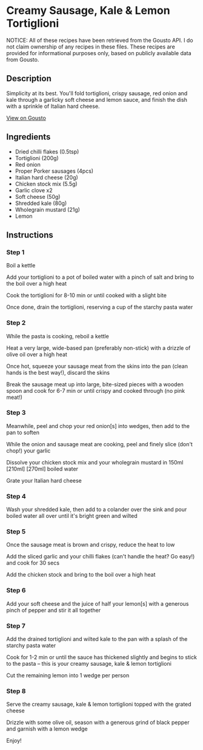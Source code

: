 # Creamy Sausage, Kale & Lemon Tortiglioni

NOTICE: All of these recipes have been retrieved from the Gousto API. I do not claim ownership of any recipes in these files. These recipes are provided for informational purposes only, based on publicly available data from Gousto.

## Description

Simplicity at its best. You'll fold tortiglioni, crispy sausage, red onion and kale through a garlicky soft cheese and lemon sauce, and finish the dish with a sprinkle of Italian hard cheese. 

[View on Gousto](https://www.gousto.co.uk/recipes/cookbook/creamy-sausage-kale-lemon-tortiglioni)

## Ingredients

- Dried chilli flakes (0.5tsp)
- Tortiglioni (200g)
- Red onion
- Proper Porker sausages (4pcs)
- Italian hard cheese (20g)
- Chicken stock mix (5.5g)
- Garlic clove x2
- Soft cheese (50g)
- Shredded kale (80g)
- Wholegrain mustard (21g)
- Lemon

## Instructions


### Step 1

Boil a kettle

Add your tortiglioni to a pot of boiled water with a pinch of salt and bring to the boil over a high heat

Cook the tortiglioni for 8-10 min or until cooked with a slight bite

Once done, drain the tortiglioni, reserving a cup of the starchy pasta water


### Step 2

While the pasta is cooking, reboil a kettle

Heat a very large, wide-based pan (preferably non-stick) with a drizzle of olive oil over a high heat

Once hot, squeeze your sausage meat from the skins into the pan (clean hands is the best way!), discard the skins

Break the sausage meat up into large, bite-sized pieces with a wooden spoon and cook for 6-7 min or until crispy and cooked through (no pink meat!)


### Step 3

Meanwhile, peel and chop your red onion[s] into wedges, then add to the pan to soften

While the onion and sausage meat are cooking, peel and finely slice (don't chop!) your garlic

Dissolve your chicken stock mix and your wholegrain mustard in 150ml<span class="text-danger"> <span class="text-purple">[210ml] </span>[270ml]</span> boiled water

Grate your Italian hard cheese


### Step 4

Wash your shredded kale, then add to a colander over the sink and pour boiled water all over until it's bright green and wilted


### Step 5

Once the sausage meat is brown and crispy, reduce the heat to low

Add the sliced garlic and your chilli flakes (can't handle the heat? Go easy!) and cook for 30 secs

Add the chicken stock and bring to the boil over a high heat


### Step 6

Add your soft cheese and the juice of half your lemon[s] with a generous pinch of pepper and stir it all together


### Step 7

Add the drained tortiglioni and wilted kale to the pan with a splash of the starchy pasta water

Cook for 1-2 min or until the sauce has thickened slightly and begins to stick to the pasta – this is your creamy sausage, kale & lemon tortiglioni

Cut the remaining lemon into 1 wedge per person

### Step 8

Serve the creamy sausage, kale & lemon tortiglioni topped with the grated cheese

Drizzle with some olive oil, season with a generous grind of black pepper and garnish with a lemon wedge

Enjoy!

